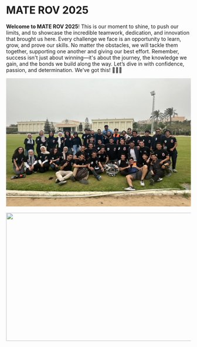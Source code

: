# MATE ROV 2025

**Welcome to MATE ROV 2025**! This is our moment to shine, to push our limits, and to showcase the incredible teamwork, dedication, and innovation that brought us here. Every challenge we face is an opportunity to learn, grow, and prove our skills. No matter the obstacles, we will tackle them together, supporting one another and giving our best effort. Remember, success isn't just about winning—it's about the journey, the knowledge we gain, and the bonds we build along the way. Let’s dive in with confidence, passion, and determination. We’ve got this! 🚀💪🌊


<p align="center">
  <img src="images/team_photo.jpg" width="600" height="350">
</p>

<p align="center">
  <img src="images/2025team.png" width="750" height="350">
</p>
